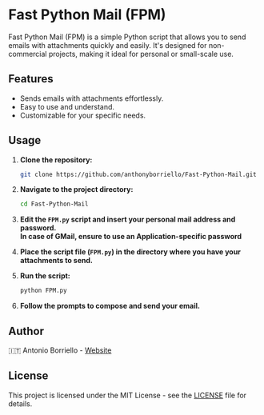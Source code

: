 # Fast Python Mail (FPM)

Fast Python Mail (FPM) is a simple Python script that allows you to send emails with attachments quickly and easily. It's designed for non-commercial projects, making it ideal for personal or small-scale use.

## Features

- Sends emails with attachments effortlessly.
- Easy to use and understand.
- Customizable for your specific needs.

## Usage

1. **Clone the repository:** 
    ```bash
    git clone https://github.com/anthonyborriello/Fast-Python-Mail.git
    ```

2. **Navigate to the project directory:**
    ```bash
    cd Fast-Python-Mail
    ```

3. **Edit the `FPM.py` script and insert your personal mail address and password.<br>
In case of GMail, ensure to use an Application-specific password**

4. **Place the script file (`FPM.py`) in the directory where you have your attachments to send.**

5. **Run the script:**
    ```bash
    python FPM.py
    ```

6. **Follow the prompts to compose and send your email.**

## Author

🇮🇹   Antonio Borriello - [Website](https://antonioborriello.wordpress.com)

## License

This project is licensed under the MIT License - see the [LICENSE](LICENSE) file for details.
